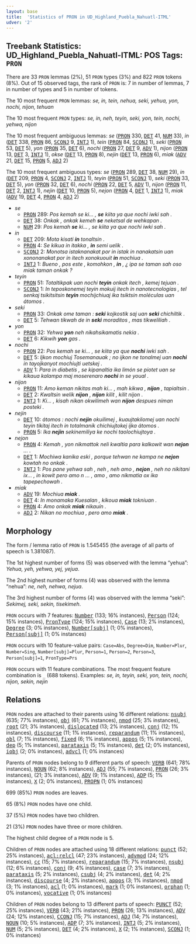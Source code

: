 ```yaml
---
layout: base
title:  'Statistics of PRON in UD_Highland_Puebla_Nahuatl-ITML'
udver: '2'
---
```


## Treebank Statistics: UD_Highland_Puebla_Nahuatl-ITML: POS Tags: `PRON`

There are 33 `PRON` lemmas (2%), 51 `PRON` types (3%) and 822 `PRON` tokens (8%).
Out of 15 observed tags, the rank of `PRON` is: 7 in number of lemmas, 7 in number of types and 5 in number of tokens.

The 10 most frequent `PRON` lemmas: <em>se, in, tein, nehua, seki, yehua, yon, nochi, nijon, tehuan</em>

The 10 most frequent `PRON` types:  <em>se, in, neh, teyin, seki, yon, tein, nochi, yehwa, nijon</em>

The 10 most frequent ambiguous lemmas: <em>se</em> (<tt><a href="azz_itml-pos-PRON.html">PRON</a></tt> 330, <tt><a href="azz_itml-pos-DET.html">DET</a></tt> 41, <tt><a href="azz_itml-pos-NUM.html">NUM</a></tt> 33), <em>in</em> (<tt><a href="azz_itml-pos-DET.html">DET</a></tt> 338, <tt><a href="azz_itml-pos-PRON.html">PRON</a></tt> 86, <tt><a href="azz_itml-pos-SCONJ.html">SCONJ</a></tt> 9, <tt><a href="azz_itml-pos-INTJ.html">INTJ</a></tt> 1), <em>tein</em> (<tt><a href="azz_itml-pos-PRON.html">PRON</a></tt> 84, <tt><a href="azz_itml-pos-SCONJ.html">SCONJ</a></tt> 1), <em>seki</em> (<tt><a href="azz_itml-pos-PRON.html">PRON</a></tt> 53, <tt><a href="azz_itml-pos-DET.html">DET</a></tt> 5), <em>yon</em> (<tt><a href="azz_itml-pos-PRON.html">PRON</a></tt> 35, <tt><a href="azz_itml-pos-DET.html">DET</a></tt> 6), <em>nochi</em> (<tt><a href="azz_itml-pos-PRON.html">PRON</a></tt> 27, <tt><a href="azz_itml-pos-DET.html">DET</a></tt> 9, <tt><a href="azz_itml-pos-ADV.html">ADV</a></tt> 1), <em>nijon</em> (<tt><a href="azz_itml-pos-PRON.html">PRON</a></tt> 13, <tt><a href="azz_itml-pos-DET.html">DET</a></tt> 3, <tt><a href="azz_itml-pos-INTJ.html">INTJ</a></tt> 1), <em>okse</em> (<tt><a href="azz_itml-pos-DET.html">DET</a></tt> 13, <tt><a href="azz_itml-pos-PRON.html">PRON</a></tt> 8), <em>nejin</em> (<tt><a href="azz_itml-pos-DET.html">DET</a></tt> 13, <tt><a href="azz_itml-pos-PRON.html">PRON</a></tt> 6), <em>miak</em> (<tt><a href="azz_itml-pos-ADV.html">ADV</a></tt> 21, <tt><a href="azz_itml-pos-DET.html">DET</a></tt> 15, <tt><a href="azz_itml-pos-PRON.html">PRON</a></tt> 5, <tt><a href="azz_itml-pos-ADJ.html">ADJ</a></tt> 2)

The 10 most frequent ambiguous types:  <em>se</em> (<tt><a href="azz_itml-pos-PRON.html">PRON</a></tt> 289, <tt><a href="azz_itml-pos-DET.html">DET</a></tt> 38, <tt><a href="azz_itml-pos-NUM.html">NUM</a></tt> 29), <em>in</em> (<tt><a href="azz_itml-pos-DET.html">DET</a></tt> 209, <tt><a href="azz_itml-pos-PRON.html">PRON</a></tt> 4, <tt><a href="azz_itml-pos-SCONJ.html">SCONJ</a></tt> 2, <tt><a href="azz_itml-pos-INTJ.html">INTJ</a></tt> 1), <em>teyin</em> (<tt><a href="azz_itml-pos-PRON.html">PRON</a></tt> 51, <tt><a href="azz_itml-pos-SCONJ.html">SCONJ</a></tt> 1), <em>seki</em> (<tt><a href="azz_itml-pos-PRON.html">PRON</a></tt> 33, <tt><a href="azz_itml-pos-DET.html">DET</a></tt> 5), <em>yon</em> (<tt><a href="azz_itml-pos-PRON.html">PRON</a></tt> 32, <tt><a href="azz_itml-pos-DET.html">DET</a></tt> 6), <em>nochi</em> (<tt><a href="azz_itml-pos-PRON.html">PRON</a></tt> 22, <tt><a href="azz_itml-pos-DET.html">DET</a></tt> 5, <tt><a href="azz_itml-pos-ADV.html">ADV</a></tt> 1), <em>nijon</em> (<tt><a href="azz_itml-pos-PRON.html">PRON</a></tt> 11, <tt><a href="azz_itml-pos-DET.html">DET</a></tt> 2, <tt><a href="azz_itml-pos-INTJ.html">INTJ</a></tt> 1), <em>nejin</em> (<tt><a href="azz_itml-pos-DET.html">DET</a></tt> 10, <tt><a href="azz_itml-pos-PRON.html">PRON</a></tt> 5), <em>nejon</em> (<tt><a href="azz_itml-pos-PRON.html">PRON</a></tt> 4, <tt><a href="azz_itml-pos-DET.html">DET</a></tt> 1, <tt><a href="azz_itml-pos-INTJ.html">INTJ</a></tt> 1), <em>miak</em> (<tt><a href="azz_itml-pos-ADV.html">ADV</a></tt> 19, <tt><a href="azz_itml-pos-DET.html">DET</a></tt> 4, <tt><a href="azz_itml-pos-PRON.html">PRON</a></tt> 4, <tt><a href="azz_itml-pos-ADJ.html">ADJ</a></tt> 2)


* <em>se</em>
  * <tt><a href="azz_itml-pos-PRON.html">PRON</a></tt> 289: <em>Pos kemah se ki... , <b>se</b> kiita ya que nochi iwki sah .</em>
  * <tt><a href="azz_itml-pos-DET.html">DET</a></tt> 38: <em>Onkak , onkak kemeh <b>se</b> neketsal de wehkapan .</em>
  * <tt><a href="azz_itml-pos-NUM.html">NUM</a></tt> 29: <em>Pos kemah <b>se</b> ki... , se kiita ya que nochi iwki sah .</em>
* <em>in</em>
  * <tt><a href="azz_itml-pos-DET.html">DET</a></tt> 209: <em>Mota kisati <b>in</b> tonaltsin .</em>
  * <tt><a href="azz_itml-pos-PRON.html">PRON</a></tt> 4: <em>Se kikua in itakka , <b>in</b> semi uelik .</em>
  * <tt><a href="azz_itml-pos-SCONJ.html">SCONJ</a></tt> 2: <em>Monotsa istaknanakat por in istak in nanakatsin uan xononanakat por in itech xonokuouit <b>in</b> mochiua .</em>
  * <tt><a href="azz_itml-pos-INTJ.html">INTJ</a></tt> 1: <em>Bueno , pos este , komohkon , <b>in</b> , ¿ ipa se taman sah oso miak taman onkak ?</em>
* <em>teyin</em>
  * <tt><a href="azz_itml-pos-PRON.html">PRON</a></tt> 51: <em>Totaltikpak uan nochi <b>teyin</b> onkak itech , kemej tejuan .</em>
  * <tt><a href="azz_itml-pos-SCONJ.html">SCONJ</a></tt> 1: <em>In teposkonemej teyin mokuij itech in nanotecnologías , tel senkaj tsikitsitsin <b>teyin</b> mochijchiuaj ika tsiktsin moléculas uan átomos .</em>
* <em>seki</em>
  * <tt><a href="azz_itml-pos-PRON.html">PRON</a></tt> 33: <em>Onkak ome taman : <b>seki</b> kojkostik saj uan <b>seki</b> chichiltik .</em>
  * <tt><a href="azz_itml-pos-DET.html">DET</a></tt> 5: <em>Tehwan tikwah de in <b>seki</b> moraditos , mas tikweliliah .</em>
* <em>yon</em>
  * <tt><a href="azz_itml-pos-PRON.html">PRON</a></tt> 32: <em>Yehwa <b>yon</b> neh nikahsikamatis nekia .</em>
  * <tt><a href="azz_itml-pos-DET.html">DET</a></tt> 6: <em>Kikwih <b>yon</b> gas .</em>
* <em>nochi</em>
  * <tt><a href="azz_itml-pos-PRON.html">PRON</a></tt> 22: <em>Pos kemah se ki... , se kiita ya que <b>nochi</b> iwki sah .</em>
  * <tt><a href="azz_itml-pos-DET.html">DET</a></tt> 5: <em>Ijkon mochiuj Tosemanauak ; no ijkon ne tonalmej uan <b>nochi</b> in tayojkanyot mochiujti uetskej .</em>
  * <tt><a href="azz_itml-pos-ADV.html">ADV</a></tt> 1: <em>Para in diabetis , se kipanaltia ika limón se piotet uan se kikaua kalampa maj moserenaro <b>nochi</b> in se youal .</em>
* <em>nijon</em>
  * <tt><a href="azz_itml-pos-PRON.html">PRON</a></tt> 11: <em>Amo keman nikitas mah ki... , mah kikwa , <b>nijon</b> , tapialtsin .</em>
  * <tt><a href="azz_itml-pos-DET.html">DET</a></tt> 2: <em>Kwaltsin welik <b>nijon</b> , <b>nijon</b> kilit , kilit nijon .</em>
  * <tt><a href="azz_itml-pos-INTJ.html">INTJ</a></tt> 1: <em>Ki... , kisah nikan okwilimeh wan <b>nijon</b> despues niman posteki .</em>
* <em>nejin</em>
  * <tt><a href="azz_itml-pos-DET.html">DET</a></tt> 10: <em>átomos : nochi <b>nejin</b> okuilimej , kuaujtakilomej uan nochi teyin tikitaj itech in totalmanik chichiujtokej ijka átomos .</em>
  * <tt><a href="azz_itml-pos-PRON.html">PRON</a></tt> 5: <em>Ika <b>nejin</b> sekinemiliya ke nochi taolochiujtoya .</em>
* <em>nejon</em>
  * <tt><a href="azz_itml-pos-PRON.html">PRON</a></tt> 4: <em>Kemah , yon nikmattok neli kwaltia para kalkowit wan <b>nejon</b> ... .</em>
  * <tt><a href="azz_itml-pos-DET.html">DET</a></tt> 1: <em>Mochiwa kanika eski , porque tehwan ne kampa ne <b>nejon</b> kowtah no onkak .</em>
  * <tt><a href="azz_itml-pos-INTJ.html">INTJ</a></tt> 1: <em>Pos pane yehwa sah , neh , neh amo , <b>nejon</b> , neh no nikitani ix... , in kowit pero amo n ... , amo , amo nikmatia ox ika tapepechowah .</em>
* <em>miak</em>
  * <tt><a href="azz_itml-pos-ADV.html">ADV</a></tt> 19: <em>Mochiua <b>miak</b> .</em>
  * <tt><a href="azz_itml-pos-DET.html">DET</a></tt> 4: <em>In monamaka Kuesalan , kikoua <b>miak</b> tokniuan .</em>
  * <tt><a href="azz_itml-pos-PRON.html">PRON</a></tt> 4: <em>Amo onkak <b>miak</b> nikauín .</em>
  * <tt><a href="azz_itml-pos-ADJ.html">ADJ</a></tt> 2: <em>Nikan no mochiua , pero amo <b>miak</b> .</em>

## Morphology

The form / lemma ratio of `PRON` is 1.545455 (the average of all parts of speech is 1.381087).

The 1st highest number of forms (5) was observed with the lemma “yehua”: <em>Yehua, yeh, yehwa, yej, yejua</em>.

The 2nd highest number of forms (4) was observed with the lemma “nehua”: <em>ne, neh, nehwa, nejua</em>.

The 3rd highest number of forms (4) was observed with the lemma “seki”: <em>Sekimej, seki, sekin, tisekimeh</em>.

`PRON` occurs with 7 features: <tt><a href="azz_itml-feat-Number.html">Number</a></tt> (133; 16% instances), <tt><a href="azz_itml-feat-Person.html">Person</a></tt> (124; 15% instances), <tt><a href="azz_itml-feat-PronType.html">PronType</a></tt> (124; 15% instances), <tt><a href="azz_itml-feat-Case.html">Case</a></tt> (13; 2% instances), <tt><a href="azz_itml-feat-Degree.html">Degree</a></tt> (3; 0% instances), <tt><a href="azz_itml-feat-Number-subj.html">Number[subj]</a></tt> (1; 0% instances), <tt><a href="azz_itml-feat-Person-subj.html">Person[subj]</a></tt> (1; 0% instances)

`PRON` occurs with 10 feature-value pairs: `Case=Abs`, `Degree=Dim`, `Number=Plur`, `Number=Sing`, `Number[subj]=Plur`, `Person=1`, `Person=2`, `Person=3`, `Person[subj]=1`, `PronType=Prs`

`PRON` occurs with 11 feature combinations.
The most frequent feature combination is `_` (688 tokens).
Examples: <em>se, in, teyin, seki, yon, tein, nochi, nijon, sekin, nejin</em>


## Relations

`PRON` nodes are attached to their parents using 16 different relations: <tt><a href="azz_itml-dep-nsubj.html">nsubj</a></tt> (635; 77% instances), <tt><a href="azz_itml-dep-obj.html">obj</a></tt> (61; 7% instances), <tt><a href="azz_itml-dep-nmod.html">nmod</a></tt> (25; 3% instances), <tt><a href="azz_itml-dep-root.html">root</a></tt> (21; 3% instances), <tt><a href="azz_itml-dep-dislocated.html">dislocated</a></tt> (13; 2% instances), <tt><a href="azz_itml-dep-conj.html">conj</a></tt> (12; 1% instances), <tt><a href="azz_itml-dep-discourse.html">discourse</a></tt> (11; 1% instances), <tt><a href="azz_itml-dep-reparandum.html">reparandum</a></tt> (11; 1% instances), <tt><a href="azz_itml-dep-obl.html">obl</a></tt> (7; 1% instances), <tt><a href="azz_itml-dep-fixed.html">fixed</a></tt> (6; 1% instances), <tt><a href="azz_itml-dep-appos.html">appos</a></tt> (5; 1% instances), <tt><a href="azz_itml-dep-dep.html">dep</a></tt> (5; 1% instances), <tt><a href="azz_itml-dep-parataxis.html">parataxis</a></tt> (5; 1% instances), <tt><a href="azz_itml-dep-det.html">det</a></tt> (2; 0% instances), <tt><a href="azz_itml-dep-iobj.html">iobj</a></tt> (2; 0% instances), <tt><a href="azz_itml-dep-advcl.html">advcl</a></tt> (1; 0% instances)

Parents of `PRON` nodes belong to 9 different parts of speech: <tt><a href="azz_itml-pos-VERB.html">VERB</a></tt> (641; 78% instances), <tt><a href="azz_itml-pos-NOUN.html">NOUN</a></tt> (62; 8% instances), <tt><a href="azz_itml-pos-ADJ.html">ADJ</a></tt> (55; 7% instances), <tt><a href="azz_itml-pos-PRON.html">PRON</a></tt> (26; 3% instances),  (21; 3% instances), <tt><a href="azz_itml-pos-ADV.html">ADV</a></tt> (9; 1% instances), <tt><a href="azz_itml-pos-ADP.html">ADP</a></tt> (5; 1% instances), <tt><a href="azz_itml-pos-X.html">X</a></tt> (2; 0% instances), <tt><a href="azz_itml-pos-PROPN.html">PROPN</a></tt> (1; 0% instances)

699 (85%) `PRON` nodes are leaves.

65 (8%) `PRON` nodes have one child.

37 (5%) `PRON` nodes have two children.

21 (3%) `PRON` nodes have three or more children.

The highest child degree of a `PRON` node is 5.

Children of `PRON` nodes are attached using 18 different relations: <tt><a href="azz_itml-dep-punct.html">punct</a></tt> (52; 25% instances), <tt><a href="azz_itml-dep-acl-relcl.html">acl:relcl</a></tt> (47; 23% instances), <tt><a href="azz_itml-dep-advmod.html">advmod</a></tt> (24; 12% instances), <tt><a href="azz_itml-dep-cc.html">cc</a></tt> (15; 7% instances), <tt><a href="azz_itml-dep-reparandum.html">reparandum</a></tt> (15; 7% instances), <tt><a href="azz_itml-dep-nsubj.html">nsubj</a></tt> (12; 6% instances), <tt><a href="azz_itml-dep-conj.html">conj</a></tt> (9; 4% instances), <tt><a href="azz_itml-dep-case.html">case</a></tt> (7; 3% instances), <tt><a href="azz_itml-dep-parataxis.html">parataxis</a></tt> (5; 2% instances), <tt><a href="azz_itml-dep-csubj.html">csubj</a></tt> (4; 2% instances), <tt><a href="azz_itml-dep-det.html">det</a></tt> (4; 2% instances), <tt><a href="azz_itml-dep-discourse.html">discourse</a></tt> (4; 2% instances), <tt><a href="azz_itml-dep-appos.html">appos</a></tt> (3; 1% instances), <tt><a href="azz_itml-dep-nmod.html">nmod</a></tt> (3; 1% instances), <tt><a href="azz_itml-dep-acl.html">acl</a></tt> (1; 0% instances), <tt><a href="azz_itml-dep-mark.html">mark</a></tt> (1; 0% instances), <tt><a href="azz_itml-dep-orphan.html">orphan</a></tt> (1; 0% instances), <tt><a href="azz_itml-dep-vocative.html">vocative</a></tt> (1; 0% instances)

Children of `PRON` nodes belong to 13 different parts of speech: <tt><a href="azz_itml-pos-PUNCT.html">PUNCT</a></tt> (52; 25% instances), <tt><a href="azz_itml-pos-VERB.html">VERB</a></tt> (43; 21% instances), <tt><a href="azz_itml-pos-PRON.html">PRON</a></tt> (26; 13% instances), <tt><a href="azz_itml-pos-ADV.html">ADV</a></tt> (24; 12% instances), <tt><a href="azz_itml-pos-CCONJ.html">CCONJ</a></tt> (15; 7% instances), <tt><a href="azz_itml-pos-ADJ.html">ADJ</a></tt> (14; 7% instances), <tt><a href="azz_itml-pos-NOUN.html">NOUN</a></tt> (10; 5% instances), <tt><a href="azz_itml-pos-ADP.html">ADP</a></tt> (7; 3% instances), <tt><a href="azz_itml-pos-INTJ.html">INTJ</a></tt> (5; 2% instances), <tt><a href="azz_itml-pos-NUM.html">NUM</a></tt> (5; 2% instances), <tt><a href="azz_itml-pos-DET.html">DET</a></tt> (4; 2% instances), <tt><a href="azz_itml-pos-X.html">X</a></tt> (2; 1% instances), <tt><a href="azz_itml-pos-SCONJ.html">SCONJ</a></tt> (1; 0% instances)

